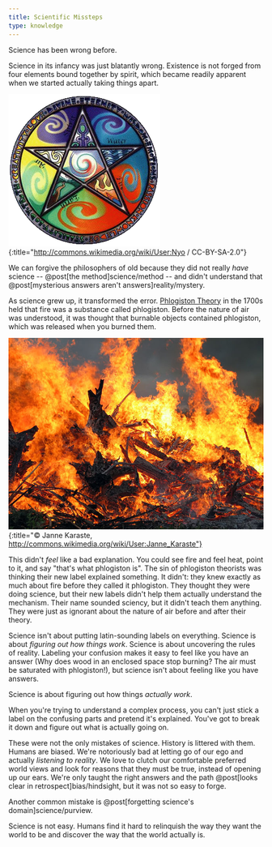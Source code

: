 ```yaml
---
title: Scientific Missteps
type: knowledge
---
```

Science has been wrong before.

Science in its infancy was just blatantly wrong. Existence is not forged from four elements bound together by spirit, which became readily apparent when we started actually taking things apart.

![Five Elements](/images/elements.png){:title="http://commons.wikimedia.org/wiki/User:Nyo / CC-BY-SA-2.0"}

We can forgive the philosophers of old because they did not really *have* science -- @post[the method]science/method -- and didn't understand that @post[mysterious answers aren't answers]reality/mystery.

As science grew up, it transformed the error. [Phlogiston Theory](http://en.wikipedia.org/wiki/Phlogiston_theory) in the 1700s held that fire was a substance called phlogiston. Before the nature of air was understood, it was thought that burnable objects contained phlogiston, which was released when you burned them.

![Fire](/images/fire.jpg){:title="© Janne Karaste, http://commons.wikimedia.org/wiki/User:Janne_Karaste"}

This didn't *feel* like a bad explanation. You could see fire and feel heat, point to it, and say "that's what phlogiston is". The sin of phlogiston theorists was thinking their new label explained something. It didn't: they knew exactly as much about fire before they called it phlogiston. They thought they were doing science, but their new labels didn't help them actually understand the mechanism. Their name sounded sciency, but it didn't teach them anything. They were just as ignorant about the nature of air before and after their theory.

Science isn't about putting latin-sounding labels on everything. Science is about *figuring out how things work*. Science is about uncovering the rules of reality. Labeling your confusion makes it easy to feel like you have an answer (Why does wood in an enclosed space stop burning? The air must be saturated with phlogiston!), but science isn't about feeling like you have answers.

Science is about figuring out how things *actually work*.

When you're trying to understand a complex process, you can't just stick a label on the confusing parts and pretend it's explained. You've got to break it down and figure out what is actually going on.

These were not the <span class="info" markdown="inline">only mistakes</span> of science. History is littered with them. Humans are biased. We're notoriously bad at letting go of our ego and actually *listening to reality*. We love to clutch our comfortable preferred world views and look for reasons that they must be true, instead of opening up our ears. We're only taught the right answers and the path @post[looks clear in retrospect]bias/hindsight, but it was not so easy to forge.

<aside class="info" markdown="block">
Another common mistake is @post[forgetting science's domain]science/purview.
</aside>

Science is not easy. Humans find it hard to relinquish the way they want the world to be and discover the way that the world actually is.
